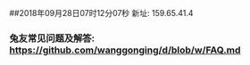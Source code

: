##2018年09月28日07时12分07秒 新址: 159.65.41.4
### 兔友常见问题及解答: https://github.com/wanggonging/d/blob/w/FAQ.md
